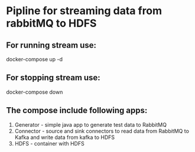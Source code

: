 # Pipline for streaming data from rabbitMQ to HDFS

## For running stream use:
docker-compose up -d

## For stopping stream use:
docker-compose down

## The compose include following apps: 
1) Generator - simple java app to generate test data to RabbitMQ
2) Connector - source and sink connectors to read data from RabbitMQ to Kafka and write data from kafka to HDFS
3) HDFS - container with HDFS
